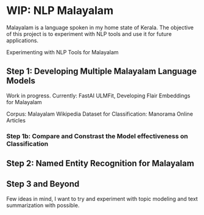 # WIP: NLP Malayalam

Malayalam is a language spoken in my home state of Kerala. The objective of this project is to experiment with NLP tools and use it for future applications.

Experimenting with NLP Tools for Malayalam

## Step 1: Developing Multiple Malayalam Language Models 

Work in progress.
Currently: FastAI ULMFit, Developing Flair Embeddings for Malayalam

Corpus: Malayalam Wikipedia
Dataset for Classification: Manorama Online Articles

### Step 1b: Compare and Constrast the Model effectiveness on Classification

## Step 2: Named Entity Recognition for Malayalam

## Step 3 and Beyond

Few ideas in mind, I want to try and experiment with topic modeling and text summarization with possible.
